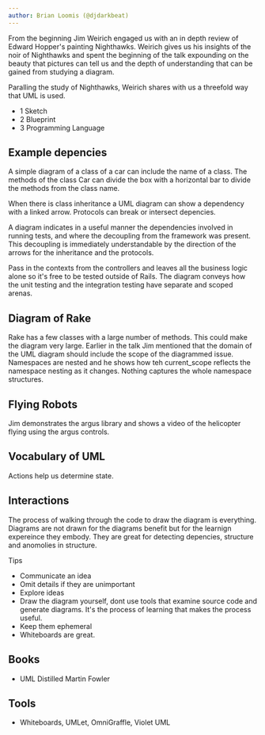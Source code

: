 ```yaml
---
author: Brian Loomis (@djdarkbeat)
---
```


From the beginning Jim Weirich engaged us with an in depth review of Edward Hopper's painting Nighthawks.  Weirich gives us his insights of the noir of Nighthawks and spent the beginning of the talk expounding on the beauty that pictures can tell us and the depth of understanding that can be gained from studying a diagram.

Paralling the study of Nighthawks, Weirich shares with us a threefold way that UML is used.

 - 1 Sketch
 - 2 Blueprint
 - 3 Programming Language

## Example depencies
A simple diagram of a class of a car can include the name of a class.  The methods of the class Car can divide the box with a horizontal bar to divide the methods from the class name.

When there is class inheritance a UML diagram can show a dependency with a linked arrow.  Protocols can break or intersect depencies.

A diagram indicates in a useful manner the dependencies involved in running tests, and where the decoupling from the framework was present.  This decoupling is immediately understandable by the direction of the arrows for the inheritance and the protocols.

Pass in the contexts from the controllers and leaves all the business logic alone so it's free to be tested outside of Rails.
The diagram conveys how the unit testing and the integration testing have separate and scoped arenas.

## Diagram of Rake
Rake has a few classes with a large number of methods.  This could make the diagram very large.  Earlier in the talk Jim mentioned that the domain of the UML diagram should include the scope of the diagrammed issue.  Namespaces are nested and he shows how teh current_scope reflects the namespace nesting as it changes. Nothing captures the whole namespace structures.

## Flying Robots
Jim demonstrates the argus library and shows a video of the helicopter flying using the argus controls.

## Vocabulary of UML
Actions help us determine state.

## Interactions
The process of walking through the code to draw the diagram is everything.  Diagrams are not drawn for the diagrams benefit but for the learnign expereince they embody.  They are great for detecting depencies, structure and anomolies in structure.

Tips
- Communicate an idea
 - Omit details if they are unimportant
- Explore ideas
- Draw the diagram yourself, dont use tools that examine source code and generate diagrams.  It's the process of learning that makes the process useful.
- Keep them ephemeral
 - Whiteboards are great.

## Books
- UML Distilled Martin Fowler

## Tools
- Whiteboards, UMLet, OmniGraffle, Violet UML